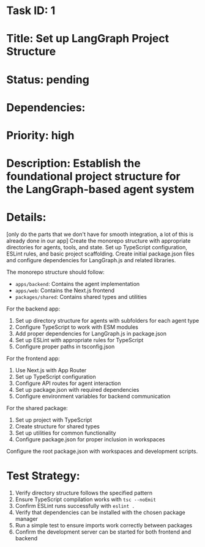 # Task ID: 1
# Title: Set up LangGraph Project Structure
# Status: pending
# Dependencies: 
# Priority: high
# Description: Establish the foundational project structure for the LangGraph-based agent system

# Details:
[only do the parts that we don't have for smooth integration, a lot of this is already done in our app]
Create the monorepo structure with appropriate directories for agents, tools, and state. Set up TypeScript configuration, ESLint rules, and basic project scaffolding. Create initial package.json files and configure dependencies for LangGraph.js and related libraries.

The monorepo structure should follow:
- `apps/backend`: Contains the agent implementation
- `apps/web`: Contains the Next.js frontend
- `packages/shared`: Contains shared types and utilities

For the backend app:
1. Set up directory structure for agents with subfolders for each agent type
2. Configure TypeScript to work with ESM modules
3. Add proper dependencies for LangGraph.js in package.json
4. Set up ESLint with appropriate rules for TypeScript
5. Configure proper paths in tsconfig.json

For the frontend app:
1. Use Next.js with App Router
2. Set up TypeScript configuration
3. Configure API routes for agent interaction
4. Set up package.json with required dependencies
5. Configure environment variables for backend communication

For the shared package:
1. Set up project with TypeScript
2. Create structure for shared types
3. Set up utilities for common functionality
4. Configure package.json for proper inclusion in workspaces

Configure the root package.json with workspaces and development scripts.

# Test Strategy:
1. Verify directory structure follows the specified pattern
2. Ensure TypeScript compilation works with `tsc --noEmit`
3. Confirm ESLint runs successfully with `eslint .`
4. Verify that dependencies can be installed with the chosen package manager
5. Run a simple test to ensure imports work correctly between packages
6. Confirm the development server can be started for both frontend and backend